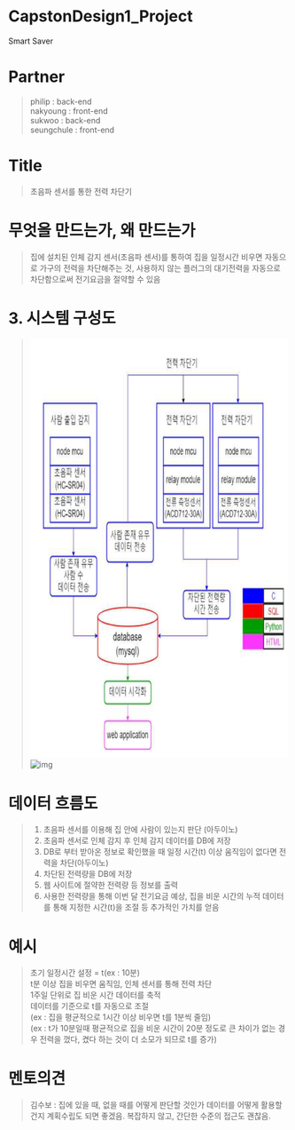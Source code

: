 # CapstonDesign1_Project
Smart Saver

# Partner
> philip : back-end<br>
> nakyoung : front-end<br>
> sukwoo : back-end<br>
> seungchule : front-end

# Title
> 초음파 센서를 통한 전력 차단기

# 무엇을 만드는가, 왜 만드는가
> 집에 설치된 인체 감지 센서(초음파 센서)를 통하여 집을 일정시간 비우면 자동으로 가구의 전력을 차단해주는 것,
사용하지 않는 플러그의 대기전력을 자동으로 차단함으로써 전기요금을 절약할 수 있음

# 3. 시스템 구성도  
> ![Alt text](/diagram.jpg)  <img width="515" alt="img" src="https://user-images.githubusercontent.com/46955861/56109982-bbf60200-5f8d-11e9-92a2-7874157ada79.png" width="700" height="350"><br>  

# 데이터 흐름도
> 1) 초음파 센서를 이용해 집 안에 사람이 있는지 판단 (아두이노)  
> 2) 초음파 센서로 인체 감지 후 인체 감지 데이터를 DB에 저장  
> 3) DB로 부터 받아온 정보로 확인했을 때 일정 시간(t) 이상 움직임이 없다면 전력을 차단(아두이노)  
> 4) 차단된 전력량을 DB에 저장  
> 5) 웹 사이트에 절약한 전력량 등 정보를 출력  
> 6) 사용한 전력량을 통해 이번 달 전기요금 예상, 집을 비운 시간의 누적 데이터를 통해 지정한 시간(t)을 조절 등 추가적인 가치를 얻음  

# 예시  
> 초기 일정시간 설정 = t(ex : 10분)  
t분 이상 집을 비우면 움직임, 인체 센서를 통해 전력 차단  
1주일 단위로 집 비운 시간 데이터를 축적  
데이터를 기준으로 t를 자동으로 조절  
(ex : 집을 평균적으로 1시간 이상 비우면 t를 1분씩 줄임)  
(ex : t가 10분일때 평균적으로 집을 비운 시간이 20분 정도로 큰 차이가 없는 경우 전력을 껐다, 켰다 하는 것이 더 소모가 되므로 t를 증가)

# 멘토의견
> 김수보 : 
집에 있을 때, 없을 때를 어떻게 판단할 것인가
데이터를 어떻게 활용할건지 계획수립도 되면 좋겠음.
복잡하지 않고, 간단한 수준의 접근도 괜찮음. 
